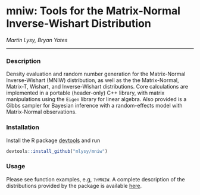 # mniw: Tools for the Matrix-Normal Inverse-Wishart Distribution

*Martin Lysy, Bryan Yates*

---

### Description

Density evaluation and random number generation for the Matrix-Normal Inverse-Wishart (MNIW) distribution, as well as the the Matrix-Normal, Matrix-T, Wishart, and Inverse-Wishart distributions.  Core calculations are implemented in a portable (header-only) C++ library, with matrix manipulations using the `Eigen` library for linear algebra.  Also provided is a Gibbs sampler for Bayesian inference with a random-effects model with Matrix-Normal observations.

### Installation

Install the R package [devtools](https://CRAN.R-project.org/package=devtools) and run
```r
devtools::install_github("mlysy/mniw")
```

### Usage

Please see function examples, e.g, `?rMNIW`.  A complete description of the distributions provided by the package is available  [here](http://htmlpreview.github.com/?https://github.com/mlysy/master/mniw/doc/mniw-distributions.html).
